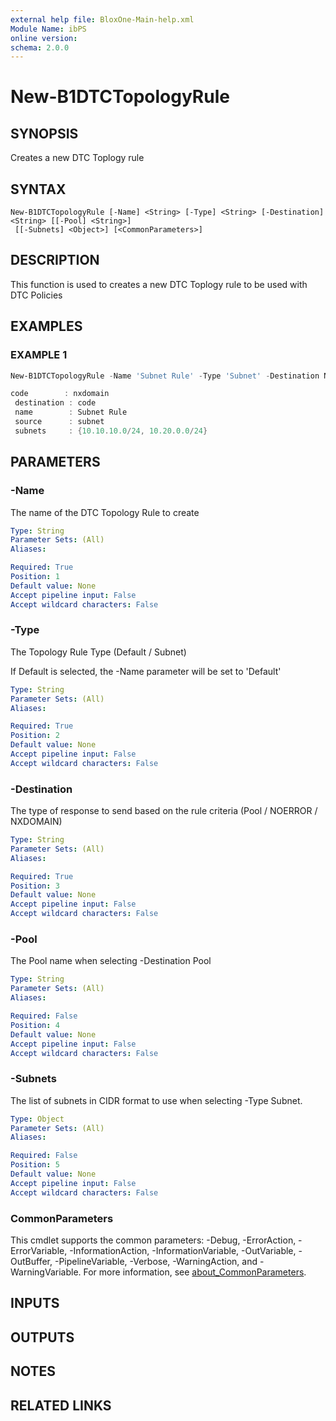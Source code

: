 ```yaml
---
external help file: BloxOne-Main-help.xml
Module Name: ibPS
online version:
schema: 2.0.0
---
```


# New-B1DTCTopologyRule

## SYNOPSIS
Creates a new DTC Toplogy rule

## SYNTAX

```
New-B1DTCTopologyRule [-Name] <String> [-Type] <String> [-Destination] <String> [[-Pool] <String>]
 [[-Subnets] <Object>] [<CommonParameters>]
```

## DESCRIPTION
This function is used to creates a new DTC Toplogy rule to be used with DTC Policies

## EXAMPLES

### EXAMPLE 1
```powershell
New-B1DTCTopologyRule -Name 'Subnet Rule' -Type 'Subnet' -Destination NXDOMAIN -Subnets '10.10.10.0/24','10.20.0.0/24'

code        : nxdomain
 destination : code
 name        : Subnet Rule
 source      : subnet
 subnets     : {10.10.10.0/24, 10.20.0.0/24}
```

## PARAMETERS

### -Name
The name of the DTC Topology Rule to create

```yaml
Type: String
Parameter Sets: (All)
Aliases:

Required: True
Position: 1
Default value: None
Accept pipeline input: False
Accept wildcard characters: False
```

### -Type
The Topology Rule Type (Default / Subnet)

If Default is selected, the -Name parameter will be set to 'Default'

```yaml
Type: String
Parameter Sets: (All)
Aliases:

Required: True
Position: 2
Default value: None
Accept pipeline input: False
Accept wildcard characters: False
```

### -Destination
The type of response to send based on the rule criteria (Pool / NOERROR / NXDOMAIN)

```yaml
Type: String
Parameter Sets: (All)
Aliases:

Required: True
Position: 3
Default value: None
Accept pipeline input: False
Accept wildcard characters: False
```

### -Pool
The Pool name when selecting -Destination Pool

```yaml
Type: String
Parameter Sets: (All)
Aliases:

Required: False
Position: 4
Default value: None
Accept pipeline input: False
Accept wildcard characters: False
```

### -Subnets
The list of subnets in CIDR format to use when selecting -Type Subnet.

```yaml
Type: Object
Parameter Sets: (All)
Aliases:

Required: False
Position: 5
Default value: None
Accept pipeline input: False
Accept wildcard characters: False
```

### CommonParameters
This cmdlet supports the common parameters: -Debug, -ErrorAction, -ErrorVariable, -InformationAction, -InformationVariable, -OutVariable, -OutBuffer, -PipelineVariable, -Verbose, -WarningAction, and -WarningVariable. For more information, see [about_CommonParameters](http://go.microsoft.com/fwlink/?LinkID=113216).

## INPUTS

## OUTPUTS

## NOTES

## RELATED LINKS
